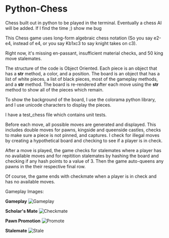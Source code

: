 # Python-Chess
Chess built out in python to be played in the terminal. Eventually a chess AI will be added. If I find the time ;) show me bug

This Chess game uses long-form algebraic chess notation (So you say e2-e4, instead of e4, or you say Kb1xc3 to
say knight takes on c3). 

Right now, it's missing en-passant, insufficient material checks, and 50 king move stalemates.

The structure of the code is Object Oriented. Each piece is an object that has a __str__ method, a color, and a position. The board is an object that has a list of white pieces, a list of black pieces, most of the gameplay methods, and a __str__ method. The board is re-rendered after each move using the __str__ method to show all of the pieces which remain.

To show the background of the board, I use the colorama python library, and I use unicode characters to display the pieces.

I have a test_chess file which contains unit tests.

Before each move, all possible moves are generated and displayed. This includes double moves for pawns, kingside and queenside castles, checks to make sure a piece is not pinned, and captures. I check for illegal moves by creating a hypothetical board and checking to see if a player is in check. 

After a move is played, the game checks for stalemates where a player has no available moves and for repitition stalemates by hashing the board and checking if any hash points to a value of 3. Then the game auto-queens any pawns in the their respective final row.

Of course, the game ends with checkmate when a player is in check and has no available moves.

Gameplay Images:

**Gameplay**
![Gameplay](https://user-images.githubusercontent.com/51685858/103182577-702adf80-487a-11eb-9c55-b122a9f5b563.png)

**Scholar's Mate**
![Checkmate](https://user-images.githubusercontent.com/51685858/102663100-24778800-414e-11eb-9d4a-b4aee24581a2.jpg)

**Pawn Promotion**
![Promote](https://user-images.githubusercontent.com/51685858/103261929-49030980-4971-11eb-9db2-f3bd5dc0fc73.png)

**Stalemate**
![Stale](https://user-images.githubusercontent.com/51685858/103261953-620bba80-4971-11eb-9e40-fd156bcad1d4.png)


